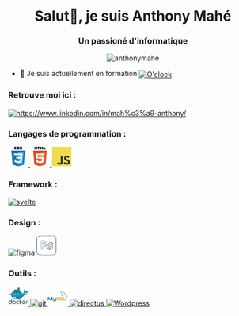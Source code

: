 <h1 align="center">Salut👋, je suis Anthony Mahé</h1>
<h3 align="center">Un passioné d'informatique</h3>

<p align="center"> <img src="https://komarev.com/ghpvc/?username=anthonymahe&label=Profile%20views&color=0e75b6&style=flat" alt="anthonymahe" /> </p>

- 🌱 Je suis actuellement en formation <a href="https://oclock.io/" target="blank"><img align="center" src="https://zupimages.net/up/23/02/x4kl.png" alt="O'clock" height="30" width="30" /></a>

<h3 align="left">Retrouve moi ici :</h3>
<p align="left">
<a href="https://linkedin.com/in/https://www.linkedin.com/in/mah%c3%a9-anthony/" target="blank"><img align="center" src="https://raw.githubusercontent.com/rahuldkjain/github-profile-readme-generator/master/src/images/icons/Social/linked-in-alt.svg" alt="https://www.linkedin.com/in/mah%c3%a9-anthony/" height="30" width="40" /></a>
</p>

<h3 align="left">Langages de programmation :</h3>
<p align="left"><a href="https://www.w3schools.com/css/" target="_blank" rel="noreferrer"> <img src="https://raw.githubusercontent.com/devicons/devicon/master/icons/css3/css3-original-wordmark.svg" alt="css3" width="40" height="40"/> </a>
<a href="https://www.w3.org/html/" target="_blank" rel="noreferrer"> <img src="https://raw.githubusercontent.com/devicons/devicon/master/icons/html5/html5-original-wordmark.svg" alt="html5" width="40" height="40"/> </a>
<a href="https://developer.mozilla.org/en-US/docs/Web/JavaScript" target="_blank" rel="noreferrer"> <img src="https://raw.githubusercontent.com/devicons/devicon/master/icons/javascript/javascript-original.svg" alt="javascript" width="40" height="40"/> </a>
<h3 align="left">Framework :</h3>
<a href="https://svelte.dev" target="_blank" rel="noreferrer"> <img src="https://upload.wikimedia.org/wikipedia/commons/1/1b/Svelte_Logo.svg" alt="svelte" width="40" height="40"/> </a> 
<h3 align="left">Design :</h3>
<p align="left"><a href="https://www.figma.com/" target="_blank" rel="noreferrer"> <img src="https://www.vectorlogo.zone/logos/figma/figma-icon.svg" alt="figma" width="40" height="40"/> </a>
<a href="https://www.photoshop.com/en" target="_blank" rel="noreferrer"> <img src="https://raw.githubusercontent.com/devicons/devicon/master/icons/photoshop/photoshop-line.svg" alt="photoshop" width="40" height="40"/> </a>  
<h3 align="left">Outils :</h3>
<p align="left"><a href="https://www.docker.com/" target="_blank" rel="noreferrer"> <img src="https://raw.githubusercontent.com/devicons/devicon/master/icons/docker/docker-original-wordmark.svg" alt="docker" width="40" height="40"/> </a> 
<a href="https://git-scm.com/" target="_blank" rel="noreferrer"> <img src="https://www.vectorlogo.zone/logos/git-scm/git-scm-icon.svg" alt="git" width="40" height="40"/> </a>   
<a href="https://www.mysql.com/" target="_blank" rel="noreferrer"> <img src="https://raw.githubusercontent.com/devicons/devicon/master/icons/mysql/mysql-original-wordmark.svg" alt="mysql" width="40" height="40"/> </a> 
<a href="https://directus.io" target="_blank" rel="noreferrer"> <img src="https://images.g2crowd.com/uploads/product/image/small_square/small_square_7b9ca34f710ccffcc5a991dd783b51d6/directus.png" alt="directus" width="40" height="40"/> </a>
<a href="https://fr.wordpress.org/" target="_blank" rel="noreferrer"> <img src="https://www.svgrepo.com/show/452136/wordpress.svg" alt="Wordpress" width="40" height="40"/> </a>
</p>

